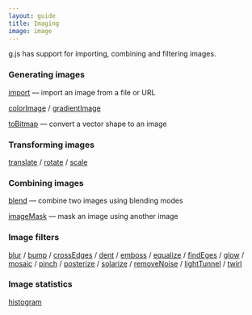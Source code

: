 ```yaml
---
layout: guide
title: Imaging
image: image
---
```

g.js has support for importing, combining and filtering images.

### Generating images

[import](/ref/import.html) — import an image from a file or URL

[colorImage](/ref/colorImage.html) / [gradientImage](/ref/gradientImage.html)

[toBitmap](/ref/toBitmap.html) — convert a vector shape to an image

### Transforming images

[translate](/ref/translate.html) / [rotate](/ref/rotate.html) / [scale](/ref/scale.html)

### Combining images

[blend](/ref/blend.html) — combine two images using blending modes

[imageMask](/ref/imageMask.html) — mask an image using another image

### Image filters

[blur](/ref/blur.html) / [bump](/ref/bump.html) / [crossEdges](/ref/crossEdges.html) / [dent](/ref/dent.html) / [emboss](/ref/emboss.html) / [equalize](/ref/equalize.html) / [findEges](/ref/findEdges.html) / [glow](/ref/glow.html) / [mosaic](/ref/mosaic.html) / [pinch](/ref/pinch.html) / [posterize](/ref/posterize.html) / [solarize](/ref/solarize.html) / [removeNoise](/ref/removeNoise.html) / [lightTunnel](/ref/lightTunnel.html) / [twirl](/ref/twirl.html)

### Image statistics

[histogram](/ref/histogram.html)
